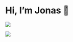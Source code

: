 # Hi, I’m Jonas 👋

![](https://skillicons.dev/icons?i=python)

![](https://komarev.com/ghpvc/?username=Ascyii)
